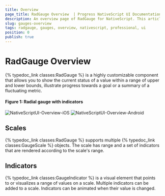 ```yaml
---
title: Overview
page_title: RadGauge Overview  | Progress NativeScript UI Documentation
description: An overview page of RadGauge for NativeScript. This article explains the most important things you need to know before using RadGauge.
slug: gauges-overview
tags: radgauge, gauges, overview, nativescript, professional, ui
position: 0
publish: true
---
```


# RadGauge Overview

{% typedoc_link classes:RadGauge %} is a highly customizable component that allows you to show the current status of a value within a range of upper and lower bounds, illustrate progress towards a goal or a summary of a fluctuating metric.
#### Figure 1: Radial gauge with indicators

![NativeScriptUI-Overview-iOS](../../img/ns_ui/gauges-gettingstarted-ios.png "RadRadialGauge in iOS") ![NativeScriptUI-Overview-Android](../../img/ns_ui/gauges-gettingstarted-android.png "RadRadialGauge in Android")

## Scales
{% typedoc_link classes:RadGauge %} supports multiple {% typedoc_link classes:GaugeScale %} objects. The scale has range and a set of indicators that are rendered according to the scale's range.

## Indicators
{% typedoc_link classes:GaugeIndicator %} is a visual element that points to or visualizes a range of values on a scale. Multiple indicators can be added to a scale. Indicators can be animated when their value is changed.

